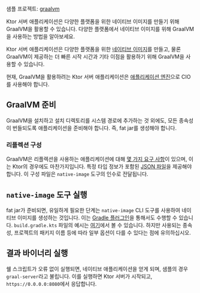 [//]: # (title: GraalVM)

[//]: # (title: GraalVM)

<tldr>
<p>
<control>샘플 프로젝트</control>: <a href="https://github.com/ktorio/ktor-samples/tree/main/graalvm">graalvm</a>
</p>
</tldr>

<web-summary>
Ktor 서버 애플리케이션은 다양한 플랫폼을 위한 네이티브 이미지를 만들기 위해 GraalVM을 활용할 수 있습니다.
</web-summary>
<link-summary>
다양한 플랫폼에서 네이티브 이미지를 위해 GraalVM을 사용하는 방법을 알아보세요.
</link-summary>

Ktor 서버 애플리케이션은 다양한 플랫폼을 위한 [네이티브 이미지](https://graalvm.org)를 만들고, 물론 GraalVM이 제공하는 더 빠른 시작 시간과 기타 이점을 활용하기 위해 GraalVM을 사용할 수 있습니다.

현재, GraalVM을 활용하려는 Ktor 서버 애플리케이션은 [애플리케이션 엔진](server-engines.md)으로 CIO를 사용해야 합니다.

## GraalVM 준비

GraalVM을 설치하고 설치 디렉토리를 시스템 경로에 추가하는 것 외에도, 모든 종속성이 번들되도록 애플리케이션을 준비해야 합니다. 즉, fat jar를 생성해야 합니다.

### 리플렉션 구성

GraalVM은 리플렉션을 사용하는 애플리케이션에 대해 [몇 가지 요구 사항](https://www.graalvm.org/22.1/reference-manual/native-image/Reflection/)이 있으며, 이는 Ktor의 경우에도 마찬가지입니다. 특정 타입 정보가 포함된 [JSON 파일](https://github.com/ktorio/ktor-samples/blob/main/graalvm/src/main/resources/META-INF/native-image/reflect-config.json)을 제공해야 합니다. 이 구성 파일은 `native-image` 도구의 인수로 전달됩니다.

## `native-image` 도구 실행

fat jar가 준비되면, 유일하게 필요한 단계는 `native-image` CLI 도구를 사용하여 네이티브 이미지를 생성하는 것입니다. 이는 [Gradle 플러그인](https://graalvm.github.io/native-build-tools/0.9.8/gradle-plugin.html)을 통해서도 수행할 수 있습니다. `build.gradle.kts` 파일의 예시는 [여기](https://github.com/ktorio/ktor-samples/blob/main/graalvm/build.gradle.kts)에서 볼 수 있습니다. 하지만 사용되는 종속성, 프로젝트의 패키지 이름 등에 따라 일부 옵션이 다를 수 있다는 점에 유의하십시오.

## 결과 바이너리 실행

쉘 스크립트가 오류 없이 실행되면, 네이티브 애플리케이션을 얻게 되며, 샘플의 경우 `graal-server`라고 불립니다. 이를 실행하면 Ktor 서버가 시작되고, `https://0.0.0.0:8080`에서 응답합니다.

[//]: # (<tldr>)

[//]: # (<var name="example_name" value="deployment-ktor-plugin"/>)

[//]: # (
    <p>
        <b>Code example</b>:
        <a href="https://github.com/ktorio/ktor-documentation/tree/%ktor_version%/codeSnippets/snippets/%example_name%">
            %example_name%
        </a>
    </p>
    )

[//]: # (</tldr>)

[//]: # ()
[//]: # (<link-summary>)

[//]: # (Ktor server applications can make use of GraalVM in order to have native images for different platforms.)

[//]: # (</link-summary>)

[//]: # ()
[//]: # (Ktor server applications can make use of [GraalVM]&#40;https://graalvm.org&#41; in order to have native images for different platforms and, of course, take advantage of the faster start-up times and other benefits that GraalVM provides. The [Ktor Gradle plugin]&#40;https://github.com/ktorio/ktor-build-plugins&#41; allows you to build a project's GraalVM native image.)

[//]: # ()
[//]: # (> Currently, Ktor server applications that want to leverage GraalVM have to use CIO as the [application engine]&#40;Engines.md&#41;.)

[//]: # ()
[//]: # (## Prepare for GraalVM)

[//]: # ()
[//]: # (Before building a project's GraalVM native image, make sure the following prerequisites are met:)

[//]: # (- [GraalVM]&#40;https://www.graalvm.org/docs/getting-started/&#41; and [Native Image]&#40;https://www.graalvm.org/reference-manual/native-image/&#41; are installed.)

[//]: # (- The `GRAALVM_HOME` and `JAVA_HOME` environment variables are set.)

[//]: # ()
[//]: # (## Configure the Ktor plugin {id="configure-plugin"})

[//]: # (To build a native executable, you need to configure the Ktor plugin first:)

[//]: # (1. Open the `build.gradle.kts` file and add the plugin to the `plugins` block:)

[//]: # (   ```kotlin)

[//]: # (   ```)

[//]: # (   {src="snippets/deployment-ktor-plugin/build.gradle.kts" include-lines="5,8-9"})

[//]: # ()
[//]: # (2. Make sure the [main application class]&#40;server-dependencies.xml#create-entry-point&#41; is configured:)

[//]: # (   ```kotlin)

[//]: # (   ```)

[//]: # (   {src="snippets/deployment-ktor-plugin/build.gradle.kts" include-lines="11-13"})

[//]: # ()
[//]: # (3. Optionally, you can  configure the name of the native executable to be generated using the `ktor.nativeImage` extension:)

[//]: # (   ```kotlin)

[//]: # (   ```)

[//]: # (   {src="snippets/deployment-ktor-plugin/build.gradle.kts" include-lines="29,48-51"})

[//]: # ()
[//]: # ()
[//]: # (## Build and run a native executable {id="build"})

[//]: # ()
[//]: # (The `buildNativeImage` task provided by the Ktor plugin generates a native executable with your application in the `build/native/nativeCompile` directory.)

[//]: # (Executing it will launch the Ktor server, responding on `https://0.0.0.0:8080` by default.)